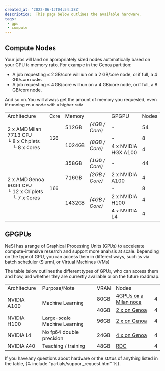 ```yaml
---
created_at: '2022-06-13T04:54:38Z'
description:  This page below outlines the available hardware.
tags:
 - gpu
 - compute
---
```


## Compute Nodes

Your jobs will land on appropriately sized nodes automatically based on your CPU to memory ratio. For example in the Genoa partition:

- A job requesting ≤ 2 GB/core will run on a 2 GB/core node, or if full, a 4 GB/core node.
- A job requesting ≤ 4 GB/core will run on a 4 GB/core node, or if full, a 8 GB/core node.

And so on.
You will always get the amount of memory you requested, even if running on a node with a higher ratio.

<table>
    <tr>
        <td>Architecture</td>
        <td>Core</td>
        <td colspan="2">Memory</td>
        <td>GPGPU</td>
        <td>Nodes</td>
    </tr>
    <tr>
        <td rowspan="3">2 x AMD Milan 7713 CPU</br>└ 8 x Chiplets<br>&nbsp;&nbsp;&nbsp;&nbsp;└ 8 x Cores</td>
        <td rowspan="3">126</td>
        <td>512GB</td>
        <td><em>(4GB / Core)</em></td>
        <td>-</td>
        <td>54</td>
    </tr>
    <tr>
        <td rowspan="2">1024GB</td>
        <td rowspan="2"><em>(8GB / Core)<em></td>
        <td>-</td>
        <td>8</td>
    </tr>
    <tr id="gpu-milan-a100">
        <td>4 x NVIDIA HGX A100</td>
        <td>4</td>
    </tr>
    <tr>
        <td rowspan="5">2 x AMD Genoa 9634 CPU</br>└ 12 x Chiplets</br>&nbsp;&nbsp;&nbsp;&nbsp;└ 7 x Cores</td>
        <td rowspan="5">166</td>
        <td>358GB</td>
        <td><em>(1GB / Core)</em></td>
        <td>-</td>
        <td>44</td>
    </tr>
    <tr id="gpu-genoa-a100">
        <td>716GB</td>
        <td><em>(2GB / Core)</em></td>
        <td>2 x NVIDIA A100</td>
        <td>4</td>
    </tr>
    <tr>
        <td rowspan="3">1432GB</td>
        <td rowspan="3"><em>(4GB / Core)</em></td>
        <td>-</td>
        <td>8</td>
    </tr>
    <tr id="gpu-genoa-h100">
        <td>2 x NVIDIA H100</td>
        <td>4</td>
    </tr>
    <tr id="gpu-genoa-l4">
        <td>4 x NVIDIA L4</td>
        <td>4</td>
    </tr>
</table>

## GPGPUs

NeSI has a range of Graphical Processing Units (GPUs) to accelerate compute-intensive research and support more analysis at scale.
Depending on the type of GPU, you can access them in different ways, such as via batch scheduler (Slurm),
or Virtual Machines (VMs).

The table below outlines the different types of GPUs,
who can access them and how, and whether they are currently available or on the future roadmap.

<table>
    <tr>
        <td>Architecture</td>
        <td>Purpose/Note</td>
        <td>VRAM</td>
        <td colspan="2">Nodes</td>
    </tr>
    <tr>
        <td rowspan="2">NVIDIA A100</td>
        <td rowspan="2">Machine Learning</td>
        <td>80GB</td>
        <td><a href="#gpu-milan-a100">4GPUs on a Milan node</a></td>
        <td>4</td>
    </tr>
    <tr>
        <td>40GB</td>
        <td><a href="#gpu-genoa-a100">2 x on Genoa</a></td>
        <td>4</td>
    </tr>
    <tr>
        <td>NVIDIA H100</td>
        <td>Large-scale Machine Learning</td>
        <td>96GB</td>
        <td><a href="#gpu-genoa-h100">2 x on Genoa</a></td>
        <td>4</td>
    </tr>
    <tr>
        <td>NVIDIA L4</td>
        <td>No fp64 double precision</td>
        <td>24GB</td>
        <td><a href="#gpu-genoa-l4">4 x on Genoa</a></td>
        <td>4</td>
    </tr>
    <tr>
        <td>NVIDIA A40</td>
        <td>Teaching / training</td>
        <td>48GB</td>
        <td><a href="https://docs.nesi.org.nz/Scientific_Computing/Research_Developer_Cloud/User_Guides">RDC</a></td>
        <td>4</td>
    </tr>
</table>

If you have any questions about hardware or the status of anything listed in the table,
{% include "partials/support_request.html" %}.
